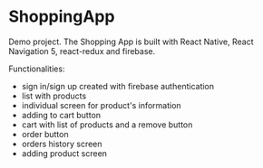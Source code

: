 # ShoppingApp
Demo project. The  Shopping App is built with React Native, React Navigation 5, react-redux and firebase.

Functionalities:
- sign in/sign up created with firebase authentication
- list with products
- individual screen for product's information
- adding to cart button
- cart with list of products and a remove button 
- order button 
- orders history screen
- adding product screen
